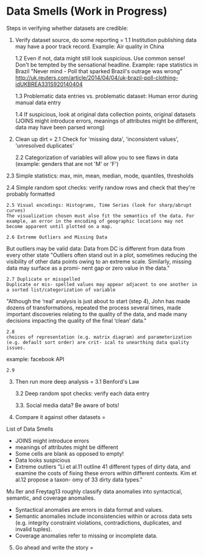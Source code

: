 Data Smells (Work in Progress)
===========

Steps in verifying whether datasets are credible:

1. Verify dataset source, do some reporting
=
  1.1 Institution publishing data may have a poor track record. Example: Air quality in China

	1.2 Even if not, data might still look suspicious. Use common sense! Don't be tempted by the sensational headline. Example: rape statistics in Brazil
"Never mind - Poll that sparked Brazil's outrage was wrong"
http://uk.reuters.com/article/2014/04/04/uk-brazil-poll-clothing-idUKBREA331S920140404

	1.3 Problematic data entries vs. problematic dataset: Human error during manual data entry
	
	1.4 If suspicious, look at original data collection points, original datasets (JOINS might introduce errors, meanings of attributes might be different, data may have been parsed wrong)

2. Clean up dirt
=
	2.1 Check for 'missing data', 'inconsistent values', 'unresolved duplicates'

	2.2 Categorization of variables will allow you to see flaws in data (example: genders that are not 'M' or 'F')

  2.3 Simple statistics: max, min, mean, median, mode, quantiles, thresholds
  
  2.4 Simple random spot checks: verify randow rows and check that they're probably formatted
  
	2.5 Visual encodings: Histograms, Time Series (look for sharp/abrupt curves)
	The visualization chosen must also fit the semantics of the data. For example, an error in the encoding of geographic locations may not become apparent until plotted on a map.
	
	2.6 Extreme Outliers and Missing Data
But outliers may be valid data: Data from DC is different from data from every other state
"Outliers often stand out in a plot, sometimes reducing the visibility of other data points owing to an extreme scale. Similarly, missing data may surface as a promi- nent gap or zero value in the data."

	2.7 Duplicate or misspelled
	Duplicate or mis- spelled values may appear adjacent to one another in a sorted list/categorization of variable

"Although the ‘real’ analysis is just about to start (step 4), John has made dozens of transformations, repeated the process several times, made important discoveries relating to the quality of the data, and made many decisions impacting the quality of the final ‘clean’ data."
	
	2.8 
	choices of representation (e.g. matrix diagram) and parameterization (e.g. default sort order) are crit- ical to unearthing data quality issues.
example: facebook API

	2.9
	

3. Then run more deep analysis
=
	3.1 Benford's Law

	3.2 Deep random spot checks: verify each data entry
	
	3.3. Social media data? Be aware of bots!


4. Compare it against other datasets
=

List of Data Smells
- JOINS might introduce errors
- meanings of attributes might be different
- Some cells are blank as opposed to empty!
- Data looks suspicious
- Extreme outliers
"Li et al.11 outline 41 different types of dirty data, and examine the costs of fixing these errors within different contexts. Kim et al.12 propose a taxon- omy of 33 dirty data types."


Mu ̈ller and Freytag13 roughly classify data anomalies into syntactical, semantic, and coverage anomalies.
- Syntactical anomalies are errors in data format and values. 
- Semantic anomalies include inconsistencies within or across data sets (e.g. integrity constraint violations, contradictions, duplicates, and invalid tuples). 
- Coverage anomalies refer to missing or incomplete data.

5. Go ahead and write the story
=
